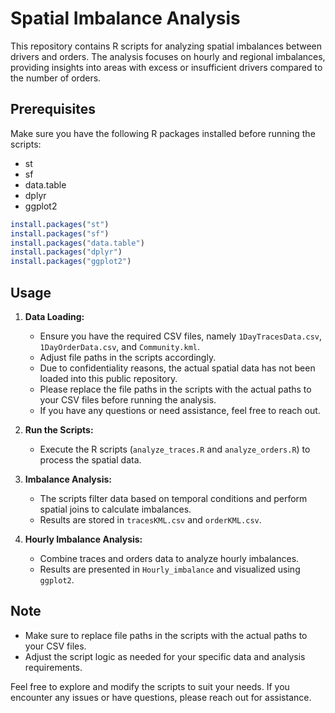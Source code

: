 # Spatial Imbalance Analysis

This repository contains R scripts for analyzing spatial imbalances between drivers and orders. The analysis focuses on hourly and regional imbalances, providing insights into areas with excess or insufficient drivers compared to the number of orders.

## Prerequisites
Make sure you have the following R packages installed before running the scripts:
- st
- sf
- data.table
- dplyr
- ggplot2

```R
install.packages("st")
install.packages("sf")
install.packages("data.table")
install.packages("dplyr")
install.packages("ggplot2")
```

## Usage

1. **Data Loading:**
    - Ensure you have the required CSV files, namely `1DayTracesData.csv`, `1DayOrderData.csv`, and `Community.kml`. 
    - Adjust file paths in the scripts accordingly.
    - Due to confidentiality reasons, the actual spatial data has not been loaded into this public repository.
    -  Please replace the file paths in the scripts with the actual paths to your CSV files before running the analysis.
    -  If you have any questions or need assistance, feel free to reach out.

2. **Run the Scripts:**
    - Execute the R scripts (`analyze_traces.R` and `analyze_orders.R`) to process the spatial data.

3. **Imbalance Analysis:**
    - The scripts filter data based on temporal conditions and perform spatial joins to calculate imbalances.
    - Results are stored in `tracesKML.csv` and `orderKML.csv`.

4. **Hourly Imbalance Analysis:**
    - Combine traces and orders data to analyze hourly imbalances.
    - Results are presented in `Hourly_imbalance` and visualized using `ggplot2`.

## Note
- Make sure to replace file paths in the scripts with the actual paths to your CSV files.
- Adjust the script logic as needed for your specific data and analysis requirements.

Feel free to explore and modify the scripts to suit your needs. If you encounter any issues or have questions, please reach out for assistance.
